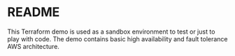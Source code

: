 # README

This Terraform demo is used as a sandbox environment to test or just to play with code. 
The demo contains basic high availability and fault tolerance AWS architecture.
